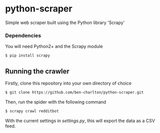 # python-scraper
Simple web scraper built using the Python library 'Scrapy'

### Dependencies
You will need Python2+ and the Scrapy module
```bash
$ pip install scrapy
```

## Running the crawler
Firstly, clone this repository into your own directory of choice
```bash
$ git clone https://github.com/ben-charlton/python-scraper.git
```

Then, run the spider with the following command
```bash
$ scrapy crawl redditbot 
```

With the current settings in _settings.py_, this will export the data as a CSV feed.
